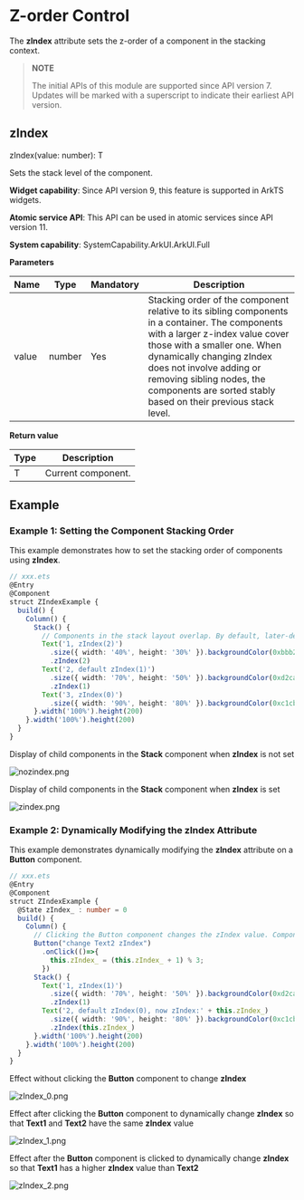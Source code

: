 # Z-order Control

The **zIndex** attribute sets the z-order of a component in the stacking context.

>  **NOTE**
>
>  The initial APIs of this module are supported since API version 7. Updates will be marked with a superscript to indicate their earliest API version.

## zIndex

zIndex(value: number): T

Sets the stack level of the component.

**Widget capability**: Since API version 9, this feature is supported in ArkTS widgets.

**Atomic service API**: This API can be used in atomic services since API version 11.

**System capability**: SystemCapability.ArkUI.ArkUI.Full

**Parameters**

| Name| Type  | Mandatory| Description                                                        |
| ------ | ------ | ---- | ------------------------------------------------------------ |
| value  | number | Yes  | Stacking order of the component relative to its sibling components in a container. The components with a larger z-index value cover those with a smaller one. When dynamically changing zIndex does not involve adding or removing sibling nodes, the components are sorted stably based on their previous stack level.|

**Return value**

| Type| Description|
| -------- | -------- |
| T | Current component.|

## Example

### Example 1: Setting the Component Stacking Order

This example demonstrates how to set the stacking order of components using **zIndex**.

```ts
// xxx.ets
@Entry
@Component
struct ZIndexExample {
  build() {
    Column() {
      Stack() {
        // Components in the stack layout overlap. By default, later-defined elements are on top. Elements with higher zIndex values appear in front of those with lower zIndex values.
        Text('1, zIndex(2)')
          .size({ width: '40%', height: '30%' }).backgroundColor(0xbbb2cb)
          .zIndex(2)
        Text('2, default zIndex(1)')
          .size({ width: '70%', height: '50%' }).backgroundColor(0xd2cab3).align(Alignment.TopStart)
          .zIndex(1)
        Text('3, zIndex(0)')
          .size({ width: '90%', height: '80%' }).backgroundColor(0xc1cbac).align(Alignment.TopStart)
      }.width('100%').height(200)
    }.width('100%').height(200)
  }
}
```
Display of child components in the **Stack** component when **zIndex** is not set

![nozindex.png](figures/nozindex.png)

Display of child components in the **Stack** component when **zIndex** is set

![zindex.png](figures/zindex.png)

### Example 2: Dynamically Modifying the zIndex Attribute

This example demonstrates dynamically modifying the **zIndex** attribute on a **Button** component.

```ts
// xxx.ets
@Entry
@Component
struct ZIndexExample {
  @State zIndex_ : number = 0
  build() {
    Column() {
      // Clicking the Button component changes the zIndex value. Components are sorted stably based on their previous stacking order.
      Button("change Text2 zIndex")
        .onClick(()=>{
          this.zIndex_ = (this.zIndex_ + 1) % 3;
        })
      Stack() {
        Text('1, zIndex(1)')
          .size({ width: '70%', height: '50%' }).backgroundColor(0xd2cab3).align(Alignment.TopStart)
          .zIndex(1)
        Text('2, default zIndex(0), now zIndex:' + this.zIndex_)
          .size({ width: '90%', height: '80%' }).backgroundColor(0xc1cbac).align(Alignment.TopStart)
          .zIndex(this.zIndex_)
      }.width('100%').height(200)
    }.width('100%').height(200)
  }
}
```

Effect without clicking the **Button** component to change **zIndex**

![zIndex_0.png](figures/zIndex_0.png)

Effect after clicking the **Button** component to dynamically change **zIndex** so that **Text1** and **Text2** have the same **zIndex** value

![zIndex_1.png](figures/zIndex_1.png)

Effect after the **Button** component is clicked to dynamically change **zIndex** so that **Text1** has a higher **zIndex** value than **Text2**

![zIndex_2.png](figures/zIndex_2.png)
